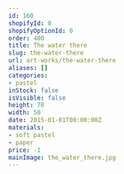 ```yaml
---
id: 160
shopifyId: 0
shopifyOptionId: 0
order: 400
title: The water there
slug: the-water-there
url: art-works/the-water-there
aliases: []
categories:
- pastel
inStock: false
isVisible: false
height: 70
width: 50
date: 2015-01-01T00:00:00Z
materials:
- soft pastel
- paper
price: -1
mainImage: the_water_there.jpg
---
```

